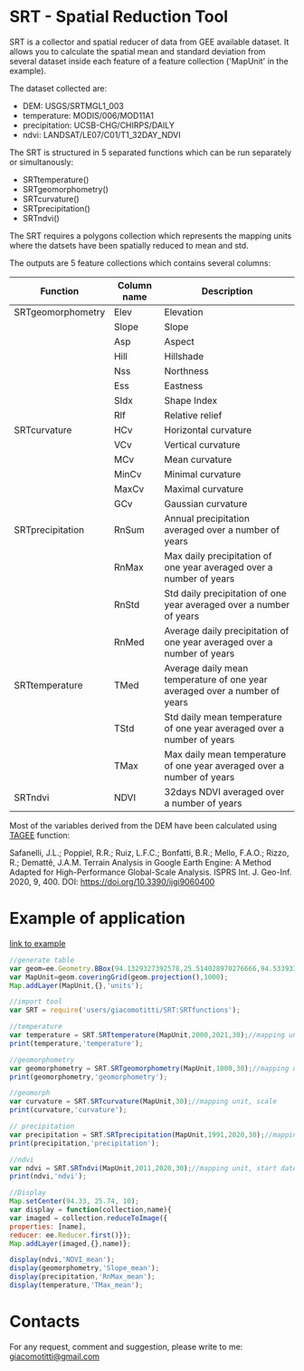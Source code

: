 # SRT - Spatial Reduction Tool
SRT is a collector and spatial reducer of data from GEE available dataset. It allows you to calculate the spatial mean and standard deviation from several dataset inside each feature of a feature collection ('MapUnit' in the example).

The dataset collected are:
- DEM: USGS/SRTMGL1_003
- temperature: MODIS/006/MOD11A1
- precipitation: UCSB-CHG/CHIRPS/DAILY
- ndvi: LANDSAT/LE07/C01/T1_32DAY_NDVI

The SRT is structured in 5 separated functions which can be run separately or simultanously:
- SRTtemperature()
- SRTgeomorphometry()
- SRTcurvature()
- SRTprecipitation()
- SRTndvi()

The SRT requires a polygons collection which represents the mapping units where the datsets have been spatially reduced to mean and std.

The outputs are 5 feature collections which contains several columns:

| Function            | Column name | Description                                                                |
|---------------------|-------------|----------------------------------------------------------------------------|
| SRTgeomorphometry   | Elev        | Elevation                                                                  |
|                     | Slope       | Slope                                                                      |
|                     | Asp         | Aspect                                                                     |
|                     | Hill        | Hillshade                                                                  |
|                     | Nss         | Northness                                                                  |
|                     | Ess         | Eastness                                                                   |
|                     | SIdx        | Shape Index                                                                |
|                     | Rlf         | Relative relief                                                            |
| SRTcurvature        | HCv         | Horizontal curvature                                                       |
|                     | VCv         | Vertical curvature                                                         |
|                     | MCv         | Mean curvature                                                             |
|                     | MinCv       | Minimal curvature                                                          |
|                     | MaxCv       | Maximal curvature                                                          |
|                     | GCv         | Gaussian curvature                                                         |
| SRTprecipitation    | RnSum       | Annual precipitation averaged over a number of years                       |
|                     | RnMax       | Max daily precipitation of one year averaged over a number of years        |
|                     | RnStd       | Std daily precipitation of one year averaged over a number of years        |
|                     | RnMed       | Average daily precipitation of one year averaged over a number of years    |
| SRTtemperature      | TMed        | Average daily mean temperature of one year averaged over a number of years |
|                     | TStd        | Std daily mean temperature of one year averaged over a number of years     |
|                     | TMax        | Max daily mean temperature of one year averaged over a number of years     |
| SRTndvi             | NDVI        | 32days NDVI averaged over a number of years                                |


Most of the variables derived from the DEM have been calculated using [TAGEE](https://github.com/zecojls/tagee) function:

Safanelli, J.L.; Poppiel, R.R.; Ruiz, L.F.C.; Bonfatti, B.R.; Mello, F.A.O.; Rizzo, R.; Demattê, J.A.M. Terrain Analysis in Google Earth Engine: A Method Adapted for High-Performance Global-Scale Analysis. ISPRS Int. J. Geo-Inf. 2020, 9, 400. DOI: https://doi.org/10.3390/ijgi9060400

# Example of application

[link to example](https://code.earthengine.google.com/06017f29059864e8f249460ab1766252)


```javascript
//generate table
var geom=ee.Geometry.BBox(94.1329327392578,25.514028970276666,94.5339337158203,25.890203351903423);
var MapUnit=geom.coveringGrid(geom.projection(),1000);
Map.addLayer(MapUnit,{},'units');

//import tool
var SRT = require('users/giacomotitti/SRT:SRTfunctions');

//temperature
var temperature = SRT.SRTtemperature(MapUnit,2000,2021,30);//mapping unit, start date, end date, scale
print(temperature,'temperature');

//geomorphometry
var geomorphometry = SRT.SRTgeomorphometry(MapUnit,1000,30);//mapping unit, buffer radius for relief, scale
print(geomorphometry,'geomorphometry');

//geomorph
var curvature = SRT.SRTcurvature(MapUnit,30);//mapping unit, scale
print(curvature,'curvature');

// precipitation
var precipitation = SRT.SRTprecipitation(MapUnit,1991,2020,30);//mapping unit, start date, end date, scale
print(precipitation,'precipitation');

//ndvi
var ndvi = SRT.SRTndvi(MapUnit,2011,2020,30);//mapping unit, start date, end date, scale
print(ndvi,'ndvi');

//Display
Map.setCenter(94.33, 25.74, 10);
var display = function(collection,name){
var imaged = collection.reduceToImage({
properties: [name],
reducer: ee.Reducer.first()});
Map.addLayer(imaged,{},name)};

display(ndvi,'NDVI_mean');
display(geomorphometry,'Slope_mean');
display(precipitation,'RnMax_mean');
display(temperature,'TMax_mean');
```

# Contacts

For any request, comment and suggestion, please write to me: giacomotitti@gmail.com

